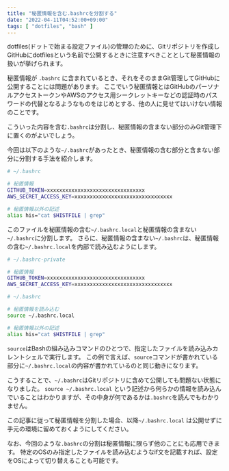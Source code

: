 ```yaml
---
title: "秘匿情報を含む.bashrcを分割する"
date: "2022-04-11T04:52:00+09:00"
tags: [ "dotfiles", "bash" ]
---
```


dotfiles(ドットで始まる設定ファイル)の管理のために、Gitリポジトリを作成しGitHubにdotfilesという名前で公開するときに注意すべきこととして秘匿情報の扱いが挙げられます。

秘匿情報が `.bashrc` に含まれているとき、それをそのままGit管理してGitHubに公開することには問題があります。
ここでいう秘匿情報とはGitHubのパーソナルアクセストークンやAWSのアクセス用シークレットキーなどの認証時のパスワードの代替となるようなものをはじめとする、他の人に見せてはいけない情報のことです。

こういった内容を含む`.bashrc`は分割し、秘匿情報の含まない部分のみGit管理下に置くのがよいでしょう。

今回は以下のような`~/.bashrc`があったとき、秘匿情報の含む部分と含まない部分に分割する手法を紹介します。

```bash
# ~/.bashrc

# 秘匿情報
GITHUB_TOKEN=xxxxxxxxxxxxxxxxxxxxxxxxxxxxxxxx
AWS_SECRET_ACCESS_KEY=xxxxxxxxxxxxxxxxxxxxxxxxxxxxxxxx

# 秘匿情報以外の記述
alias his="cat $HISTFILE | grep"
```

このファイルを秘匿情報の含む`~/.bashrc.local`と秘匿情報の含まない`~/.bashrc`に分割します。
さらに、秘匿情報の含まない`~/.bashrc`は、秘匿情報の含む`~/.bashrc.local`を内部で読み込むようにします。

```bash
# ~/.bashrc-private

# 秘匿情報
GITHUB_TOKEN=xxxxxxxxxxxxxxxxxxxxxxxxxxxxxxxx
AWS_SECRET_ACCESS_KEY=xxxxxxxxxxxxxxxxxxxxxxxxxxxxxxxx
```

```bash
# ~/.bashrc

# 秘匿情報を読み込む
source ~/.bashrc.local

# 秘匿情報以外の記述
alias his="cat $HISTFILE | grep"
```

`source`はBashの組み込みコマンドのひとつで、指定したファイルを読み込みカレントシェルで実行します。
この例で言えば、`source`コマンドが書かれている部分に`~/.bashrc.local`の内容が書かれているのと同じ動きになります。

こうすることで、`~/.bashrc`はGitリポジトリに含めて公開しても問題ない状態になりました。
`source ~/.bashrc.local` という記述から何らかの情報を読み込んでいることはわかりますが、その中身が何であるかは`.bashrc`を読んでもわかりません。

この記事に従って秘匿情報を分割した場合、以降`~/.bashrc.local` は公開せずに手元の環境に留めておくようにしてください。

なお、今回のような`.bashrc`の分割は秘匿情報に限らず他のことにも応用できます。
特定のOSのみ指定したファイルを読み込むようなif文を記載すれば、設定をOSによって切り替えることも可能です。
